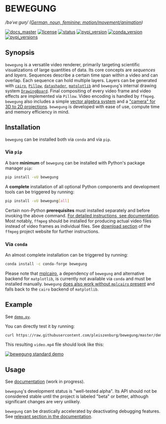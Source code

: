 # BEWEGUNG

*/bəˈveːɡʊŋ/ ([German, noun, feminine: motion/movement/animation](https://dict.leo.org/englisch-deutsch/bewegung))*

[![docs_master](https://readthedocs.org/projects/bewegung/badge/?version=latest&style=flat-square "Documentation Status: master / release")](https://bewegung.readthedocs.io/en/latest/)
[![license](https://img.shields.io/pypi/l/bewegung.svg?style=flat-square "LGPL 2.1")](https://github.com/pleiszenburg/bewegung/blob/master/LICENSE)
[![status](https://img.shields.io/pypi/status/bewegung.svg?style=flat-square "Project Development Status")](https://github.com/pleiszenburg/bewegung/issues)
[![pypi_version](https://img.shields.io/pypi/v/bewegung.svg?style=flat-square "pypi version")](https://pypi.python.org/pypi/bewegung)
[![conda_version](https://img.shields.io/conda/vn/conda-forge/bewegung.svg?style=flat-square "conda version")](https://anaconda.org/conda-forge/bewegung)
[![pypi_versions](https://img.shields.io/pypi/pyversions/bewegung.svg?style=flat-square "Available on PyPi - the Python Package Index")](https://pypi.python.org/pypi/bewegung)

## Synopsis

`bewegung` is a versatile video renderer, primarily targeting scientific visualizations of large quantities of data. Its core concepts are *sequences* and *layers*. Sequences describe a certain time span within a video and can overlap. Each sequence can hold multiple layers. Layers can be generated with [`cairo`](https://cairographics.org/), [`Pillow`](https://pillow.readthedocs.io), [`datashader`](https://datashader.org/), [`matplotlib`](https://matplotlib.org/) and `bewegung`'s internal drawing system [`DrawingBoard`](https://bewegung.readthedocs.io/en/latest/canvas.html). Final compositing of every video frame and video effects are implemented via `Pillow`. Video encoding is handled by `ffmpeg`. `bewegung` also includes a simple [vector algebra system](https://bewegung.readthedocs.io/en/latest/vectors.html) and a ["camera" for 3D to 2D projections](https://bewegung.readthedocs.io/en/latest/camera.html). `bewegung` is developed with ease of use, compute time and memory efficiency in mind.

## Installation

`bewegung` can be installed both via ``conda`` and via ``pip``.

### Via `pip`

A bare **minimum** of `bewegung` can be installed with Python's package manager `pip`:

```bash
pip install -vU bewegung
```

A **complete** installation of all optional Python components and development tools can be triggered by running:

```bash
pip install -vU bewegung[all]
```

Certain non-Python **prerequisites** must installed separately and before invoking the above command. [For detailed instructions, see documentation](https://bewegung.readthedocs.io/en/latest/installation.html). Most notably, `ffmpeg` should be installed for producing actual video files instead of video frames as individual files. See [download section](https://ffmpeg.org/download.html) of the `ffmpeg` project website for further instructions.

### Via `conda`

An almost complete installation can be triggered by running:

```bash
conda install -c conda-forge bewegung
```

Please note that [mplcairo](https://github.com/matplotlib/mplcairo), a dependency of `bewegung` and alternative backend for `matplotlib`, is currently not available via `conda` and must be installed manually. `bewegung` [does also work without `mplcairo` present](https://bewegung.readthedocs.io/en/latest/canvas.html#acceleratingmatplotlib) and falls back to the `cairo` backend of `matplotlib`.

## Example

See [`demo.py`](https://github.com/pleiszenburg/bewegung/blob/master/demo/demo.py).

You can directly test it by running:

```bash
curl https://raw.githubusercontent.com/pleiszenburg/bewegung/master/demo/demo.py | python3
```

This resulting `video.mp4` file should look like this:

[![bewegung standard demo](https://img.youtube.com/vi/4NFXQ73weMA/sddefault.jpg)](https://www.youtube.com/watch?v=4NFXQ73weMA)

## Usage

See [documentation](https://bewegung.readthedocs.io) (work in progress).

`bewegung`'s development status is "well-tested alpha". Its API should not be considered stable until the project is labeled "beta" or better, although significant changes are very unlikely.

`bewegung` can be drastically accelerated by deactivating debugging features. See [relevant section in the documentation](https://bewegung.readthedocs.io/en/latest/debug.html).
